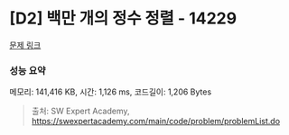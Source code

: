 # [D2] 백만 개의 정수 정렬 - 14229 

[문제 링크](https://swexpertacademy.com/main/code/problem/problemDetail.do?contestProbId=AX_Y-4T6-yoDFAVy) 

### 성능 요약

메모리: 141,416 KB, 시간: 1,126 ms, 코드길이: 1,206 Bytes



> 출처: SW Expert Academy, https://swexpertacademy.com/main/code/problem/problemList.do